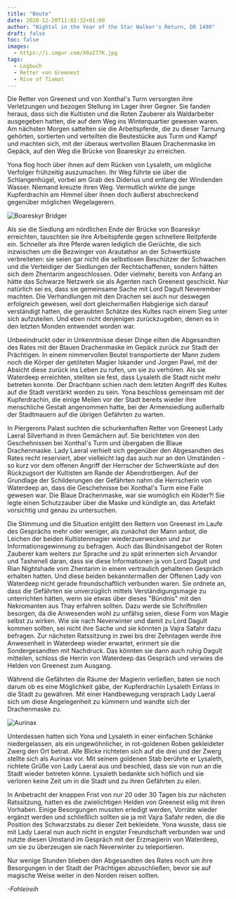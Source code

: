 ```yaml
---
title: "Beute"
date: 2020-12-20T11:02:32+01:00
author: "Nightal in the Year of the Star Walker's Return, DR 1490"
draft: false
toc: false
images:
  - https://i.imgur.com/X0aI77K.jpg
tags: 
  - Logbuch
  - Retter von Greenest
  - Rise of Tiamat
---
```


Die Retter von Greenest und von Xonthal's Turm versorgten ihre Verletzungen und bezogen Stellung im Lager ihrer Gegner. Sie fanden heraus,  dass sich die Kultisten und die Roten Zauberer als Waldarbeiter ausgegeben hatten, die auf dem Weg ins Winterquartier gewesen waren. Am nächsten Morgen sattelten sie die Arbeitspferde, die zu dieser Tarnung gehörten, sortierten und verteilten die Beutestücke aus Turm und Kampf und machten sich, mit der überaus wertvollen Blauen Drachenmaske im Gepäck, auf den Weg die Brücke von Boareskyr zu erreichen.

Yona flog hoch über ihnen auf dem Rücken von Lysaleth, um mögliche Verfolger frühzeitig auszumachen. Ihr Weg führte sie über die Schlangenhügel, vorbei am Grab des Diderius und entlang der Windenden Wasser. Niemand kreuzte ihren Weg. Vermutlich wirkte die junge Kupferdrachin am Himmel über ihnen doch äußerst abschreckend gegenüber möglichen Wegelagerern.

![Boareskyr Bridger](https://i.imgur.com/sG2ct5L.png)

Als sie die Siedlung am nördlichen Ende der Brücke von Boareskyr erreichten, tauschten sie ihre Arbeitspferde gegen schnellere Reitpferde ein. Schneller als ihre Pferde waren lediglich die Gerüchte, die sich inzwischen um die Bezwinger von Arautathor an der Schwertküste verbreiteten: sie seien gar nicht die selbstlosen Beschützer der Schwachen und die Verteidiger der Siedlungen der Rechtschaffenen, sondern hätten sich dem Zhentarim angeschlossen. Oder vielmehr, bereits von Anfang an hätte das Schwarze Netzwerk sie als Agenten nach Greenest geschickt. Nur natürlich sei es, dass sie gemeinsame Sache mit Lord Dagult Neverember machten. Die Verhandlungen mit den Drachen sei auch nur deswegen erfolgreich gewesen, weil dort gleichermaßen Habgierige sich darauf verständigt hatten, die geraubten Schätze des Kultes nach einem Sieg unter sich aufzuteilen. Und eben nicht denjenigen zurückzugeben, denen es in den letzten Monden entwendet worden war.

Unbeeindruckt oder in Unkenntnisse dieser Dinge eilten die Abgesandten des Rates mit der Blauen Drachenmaske im Gepäck zurück zur Stadt der Prächtigen. In einem nimmervollen Beutel transportierte der Mann zudem noch die Körper der getöteten Magier Iskander und Jorgen Pawl, mit der Absicht diese zurück ins Leben zu rufen, um sie zu verhören. Als sie Waterdeep erreichten, stellten sie fest, dass Lysaleth die Stadt nicht mehr betreten konnte. Der Drachbann schien nach dem letzten Angriff des Kultes auf die Stadt verstärkt worden zu sein. Yona beschloss gemeinsam mit der Kupferdrachin, die einige Meilen vor der Stadt bereits wieder ihre menschliche Gestalt angenommen hatte, bei der Armensiedlung außerhalb der Stadtmauern auf die übrigen Gefährten zu warten.

In Piergerons Palast suchten die schurkenhaften Retter von Greenest Lady Laeral Silverhand in ihren Gemächern auf. Sie berichteten von den Geschehnissen bei Xonthal's Turm und übergaben die Blaue Drachenmaske. Lady Laeral verhielt sich gegenüber den Abgesandten des Rates recht reserviert, aber vielleicht lag das auch nur an den Umständen - so kurz vor dem offenen Angriff der Herrscher der Schwertküste auf den Rückzugsort der Kultisten am Rande der Abendrotbergen. Auf der Grundlage der Schilderungen der Gefährten nahm die Herrscherin von Waterdeep an, dass die Geschehnisse bei Xonthal's Turm eine Falle gewesen war. Die Blaue Drachenmaske, war sie womöglich ein Köder?! Sie legte einen Schutzzauber über die Maske und kündigte an, das Artefakt vorsichtig und genau zu untersuchen. 

Die Stimmung und die Situation entglitt den Rettern von Greenest im Laufe des Gesprächs mehr oder weniger, als zunächst der Mann anbot, die Leichen der beiden Kultistenmagier wiederzuerwecken und zur Informationsgewinnung zu befragen. Auch das Bündnisangebot der Roten Zauberer kam weiters zur Sprache und zu spät erinnerten sich Arvandor und Tashenell daran, dass sie diese Informationen ja von Lord Dagult und Rian Nightshade vom Zhentarim in einem vertraulich gehaltenen Gespräch erhalten hatten. Und diese beiden bekanntermaßen der Offenen Lady von Waterdeep nicht gerade freundschaftlich verbunden waren. Sie ordnete an, dass die Gefährten sie unverzüglich mittels Verständigungsmagie zu unterrichten hätten, wenn sie etwas über dieses "Bündnis" mit den Nekromanten aus Thay erfahren sollten. Dazu werde sie Schriftrollen besorgen, da die Anwesenden wohl zu unfähig seien, diese Form von Magie selbst zu wirken. Wie sie nach Neverwinter und damit zu Lord Dagult kommen sollten, sei nicht ihre Sache und sie könnten ja Vajra Safahr dazu befragen. Zur nächsten Ratssitzung in zwei bis drei Zehntagen werde ihre Anwesenheit in Waterdeep wieder erwartet, erinnert sie die Sondergesandten mit Nachdruck. Das könnten sie dann auch ruhig Dagult mitteilen, schloss die Herrin von Waterdeep das Gespräch und verwies die Helden von Greenest zum Ausgang.

Während die Gefährten die Räume der Magierin verließen, baten sie noch darum ob es eine Möglichkeit gäbe, der Kupferdrachin Lysaleth Einlass in die Stadt zu gewähren. Mit einer Handbewegung versprach Lady Laeral sich um diese Angelegenheit zu kümmern und wandte sich der Drachenmaske zu.

![Aurinax](https://i.imgur.com/XF40lLE.png)

Unterdessen hatten sich Yona und Lysaleth in einer einfachen Schänke niedergelassen, als ein ungewöhnlicher, in rot-goldenen Roben gekleideter Zwerg den Ort betrat. Alle Blicke richteten sich auf die drei und der Zwerg stellte sich als Aurinax vor. Mit seinem goldenen Stab berührte er Lysaleth, richtete Grüße von Lady Laeral aus und beschied, dass sie von nun an die Stadt wieder betreten könne. Lysaleth bedankte sich höflich und sie verloren keine Zeit um in die Stadt und zu ihren Gefährten zu eilen.

In Anbetracht der knappen Frist von nur 20 oder 30 Tagen bis zur nächsten Ratssitzung, hatten es die zwielichtigen Helden von Greenest eilig mit ihren Vorhaben. Einige Besorgungen mussten erledigt werden, Vorräte wieder ergänzt werden und schließlich sollten sie ja mit Vajra Safahr reden, die die Position des Schwarzstabs zu dieser Zeit bekleidete. Yona wusste, dass sie mit Lady Laeral nun auch nicht in engster Freundschaft verbunden war und nutzte diesen Umstand im Gespräch mit der Erzmagierin von Waterdeep, um sie zu überzeugen sie nach Neverwinter zu teleportieren.

Nur wenige Stunden blieben den Abgesandten des Rates noch um ihre Besorgungen in der Stadt der Prächtigen abzuschließen, bevor sie auf magische Weise weiter in den Norden reisen sollten.

_-Fohleireih_
